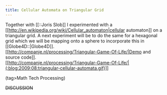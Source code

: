 ```yaml
---
title: Cellular Automata on Triangular Grid
---
```

Together with [[::Joris Slob]] I experimented with a [[http://en.wikipedia.org/wiki/Cellular_automaton|cellular automaton]] on a triangular grid. A next experiment will be to do the same for a hexagonal grid which we will be mapping onto a sphere to incorporate this in [[Globe4D::|Globe4D]].
\
[[http://companje.nl/processing/Triangular-Game-Of-Life/|Demo and source code]].
\
[[http://companje.nl/processing/Triangular-Game-Of-Life/|(:blog:2009:08:triangular-cellular-automata.gif)]]


(tag>Math Tech Processing)


~~DISCUSSION~~
